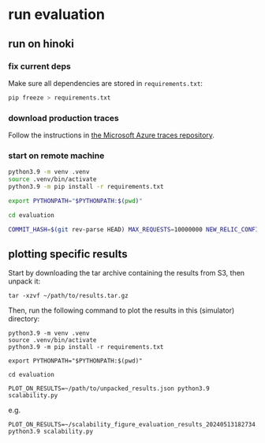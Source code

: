 # run evaluation

## run on hinoki

### fix current deps

Make sure all dependencies are stored in `requirements.txt`:

```sh
pip freeze > requirements.txt
```

### download production traces

Follow the instructions
in [the Microsoft Azure traces repository](https://github.com/Azure/AzurePublicDataset/blob/master/AzureFunctionsInvocationTrace2021.md).

### start on remote machine

```sh
python3.9 -m venv .venv
source .venv/bin/activate
python3.9 -m pip install -r requirements.txt

export PYTHONPATH="$PYTHONPATH:$(pwd)"

cd evaluation

COMMIT_HASH=$(git rev-parse HEAD) MAX_REQUESTS=10000000 NEW_RELIC_CONFIG_FILE=../newrelic.ini python3.9 scalability.py
```

## plotting specific results

Start by downloading the tar archive containing the results from S3, then unpack it:

```
tar -xzvf ~/path/to/results.tar.gz
```

Then, run the following command to plot the results in this (simulator) directory:

```
python3.9 -m venv .venv
source .venv/bin/activate
python3.9 -m pip install -r requirements.txt

export PYTHONPATH="$PYTHONPATH:$(pwd)"

cd evaluation

PLOT_ON_RESULTS=~/path/to/unpacked_results.json python3.9 scalability.py
```

e.g.

```
PLOT_ON_RESULTS=~/scalability_figure_evaluation_results_20240513182734.json python3.9 scalability.py
```
